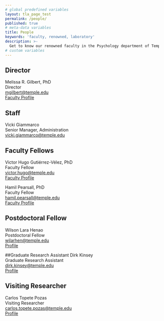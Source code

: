 ```yaml
---
# global predefined variables
layout: tla_page_test
permalink: /people/
published: true
# meta-data variables
title: People
keywords: 'faculty, renowned, laboratory'
description: >-
  Get to know our renowned faculty in the Psychology department of Temple University’s College of Liberal Arts.
# custom variables
---
```


## Director

Melissa R. Gilbert, PhD  
Director  
mgilbert@temple.edu  
[Faculty Profile](https://liberalarts.temple.edu/academics/faculty/r-gilbert-melissa)

## Staff
Vicki Giammarco  
Senior Manager, Administration  
vicki.giammarco@temple.edu

## Faculty Fellows

Victor Hugo Gutiérrez-Vélez, PhD  
Faculty Fellow  
victor.hugo@temple.edu  
[Faculty Profile](https://liberalarts.temple.edu/academics/faculty/gutierrez-velez-victor-hugo)

Hamil Pearsall, PhD  
Faculty Fellow  
hamil.pearsall@temple.edu  
[Faculty Profile](https://liberalarts.temple.edu/academics/faculty/pearsall-hamil)

## Postdoctoral Fellow

Wilson Lara Henao  
Postdoctoral Fellow  
wilarhen@temple.edu  
[Profile](https://liberalarts.temple.edu/academics/faculty/lara-henao-wilson)

\##Graduate Research Assistant
Dirk Kinsey  
Graduate Research Assistant  
dirk.kinsey@temple.edu  
[Profile](https://liberalarts.temple.edu/academics/departments/geography-and-urban-studies/kinsey-dirk?action)

## Visiting Researcher

Carlos Topete Pozas  
Visiting Researcher  
carlos.topete.pozas@temple.edu  
[Profile](https://liberalarts.temple.edu/academics/faculty/topete-pozas-carlos)
